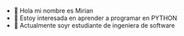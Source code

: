 - 👋 Hola mi nombre es Mirian
- 👀 Estoy interesada en aprender a programar en PYTHON
- 🌱 Actualmente soyr estudiante de ingeniera de software



